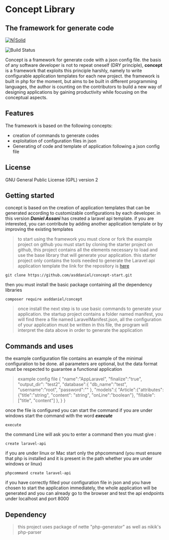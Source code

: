# Concept Library
## The framework for generate code 

[![N|Solid](https://img.shields.io/badge/concept-beta--version-blue?style=for-the-badge)](https://nodesource.com/products/nsolid)

![Build Status](https://img.shields.io/badge/asd-daniel-brightgreen?style=flat-square)

Concept is a framework for generate code with a json config file.
the basis of any software developer is not to repeat oneself (DRY principle), **concept** is a framework that exploits this principle harshly, namely to write configurable application templates for each new project.
the framework is built in php for the moment, but aims to be built in different programming languages, the author is counting on the contributors to build a new way of designing applications by gaining productivity while focusing on the conceptual aspects.
## Features
The framework is based on the following concepts:
- creation of commands to generate codes
- exploitation of configuration files in json
- Generating of code and template of application following a json config file

## License 
GNU General Public License (GPL) version 2

## Getting started

concept is based on the creation of application templates that can be generated according to customizable configurations by each developer. in this version ***Daniel Assani*** has created a laravel api template. if you are interested, you can contribute by adding another application template or by improving the existing templates

> to start using the framework you must clone or fork the example project on github 
you must start by cloning the starter project on github, this project contains all the elements necessary to load and use the base library that will generate your application.  this starter project only contains the tools needed to generate the Laravel api application template
the link for the repository is [here](https://github.com/asddaniel/concept-start.git)

    git clone https://github.com/asddaniel/concept-start.git
then you must install the basic package containing all the dependency libraries


    composer require asddaniel/concept

> once install the next  step is to use basic commands to generate your application. the startup project contains a folder named manifest, you will find there a file named LaravelManifest.json, all the configuration of your application must be written in this file, the program will interpret the data above in order to generate the application
## Commands and uses
the example configuration file contains an example of the minimal configuration to be done. all parameters are optional, but the data format must be respected to guarantee a functional application
> example config file 
> { "name":"AppLaravel", "finalize":"true", "output_dir":  "test2", 
> "database":{ "db_name":"test", "username":"root", "password":"" },
> "models":{
> "Article":{"attributes":
> {"title":"string",  "content":  "string",  "onLine":"boolean"}, 
> "fillable":["title",  "content"]	},       }           }

once the file is configured you can start the command
if you are under windows start the command with the word ***execute***

    execute

the command Line will ask you to enter a command then you must give : 

    create laravel-api

if you are under linux or Mac start only the phpcommand (you must ensure that php is installed and it is present in the path whether you are under windows or linux)

    phpcommand create laravel-api

if you have correctly filled your configuration file in json and you have chosen to start the application immediately, the whole application will be generated and you can already go to the browser and test the api endpoints under localhost and port 8000
## Dependency 

> this project uses  package of nette "php-generator" as well as nikik's php-parser